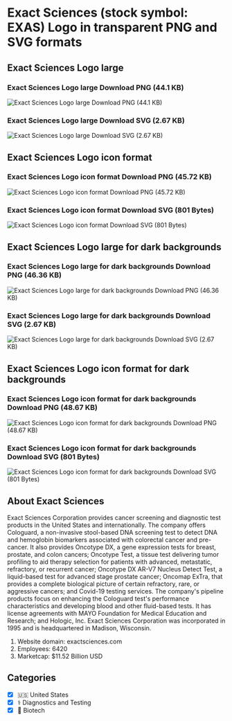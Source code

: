 # Exact Sciences (stock symbol: EXAS) Logo in transparent PNG and SVG formats

## Exact Sciences Logo large

### Exact Sciences Logo large Download PNG (44.1 KB)

![Exact Sciences Logo large Download PNG (44.1 KB)](/img/orig/EXAS_BIG-03c8ac4e.png)

### Exact Sciences Logo large Download SVG (2.67 KB)

![Exact Sciences Logo large Download SVG (2.67 KB)](/img/orig/EXAS_BIG-f3e8c7b8.svg)

## Exact Sciences Logo icon format

### Exact Sciences Logo icon format Download PNG (45.72 KB)

![Exact Sciences Logo icon format Download PNG (45.72 KB)](/img/orig/EXAS-36bd3e01.png)

### Exact Sciences Logo icon format Download SVG (801 Bytes)

![Exact Sciences Logo icon format Download SVG (801 Bytes)](/img/orig/EXAS-485b48bb.svg)

## Exact Sciences Logo large for dark backgrounds

### Exact Sciences Logo large for dark backgrounds Download PNG (46.36 KB)

![Exact Sciences Logo large for dark backgrounds Download PNG (46.36 KB)](/img/orig/EXAS_BIG.D-83f4b62d.png)

### Exact Sciences Logo large for dark backgrounds Download SVG (2.67 KB)

![Exact Sciences Logo large for dark backgrounds Download SVG (2.67 KB)](/img/orig/EXAS_BIG.D-2188143c.svg)

## Exact Sciences Logo icon format for dark backgrounds

### Exact Sciences Logo icon format for dark backgrounds Download PNG (48.67 KB)

![Exact Sciences Logo icon format for dark backgrounds Download PNG (48.67 KB)](/img/orig/EXAS.D-9353405f.png)

### Exact Sciences Logo icon format for dark backgrounds Download SVG (801 Bytes)

![Exact Sciences Logo icon format for dark backgrounds Download SVG (801 Bytes)](/img/orig/EXAS.D-6ee2ffd3.svg)

## About Exact Sciences

Exact Sciences Corporation provides cancer screening and diagnostic test products in the United States and internationally. The company offers Cologuard, a non-invasive stool-based DNA screening test to detect DNA and hemoglobin biomarkers associated with colorectal cancer and pre-cancer. It also provides Oncotype DX, a gene expression tests for breast, prostate, and colon cancers; Oncotype Test, a tissue test delivering tumor profiling to aid therapy selection for patients with advanced, metastatic, refractory, or recurrent cancer; Oncotype DX AR-V7 Nucleus Detect Test, a liquid-based test for advanced stage prostate cancer; Oncomap ExTra, that provides a complete biological picture of certain refractory, rare, or aggressive cancers; and Covid-19 testing services. The company's pipeline products focus on enhancing the Cologuard test's performance characteristics and developing blood and other fluid-based tests. It has license agreements with MAYO Foundation for Medical Education and Research; and Hologic, Inc. Exact Sciences Corporation was incorporated in 1995 and is headquartered in Madison, Wisconsin.

1. Website domain: exactsciences.com
2. Employees: 6420
3. Marketcap: $11.52 Billion USD


## Categories
- [x] 🇺🇸 United States
- [x] ⚕️ Diagnostics and Testing
- [x] 🧬 Biotech
